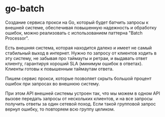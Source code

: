 # go-batch

Создание сервиса прокси на Go, который будет батчить запросы к внешней системе, обеспечивая повышенную надежность и обработку ошибок, можно реализовать с использованием паттерна "Batch Processor".

Есть внешняя система, которая находится далеко и имеет не самый стабильный выход в интернет.
Нужно по запросу от клиентов ходить в эту систему, не забывая про таймауты и ретраи, и выдавать ответ клиенту, гарантируя хороший SLA (минимум ошибок в ответах).
Клиенты готовы к повышенным таймаутам ответа.

Пишем сервис прокси, которые позволяет скрыть большой процент ошибок при запросах во внешнюю систему.

При этом API внешней системы устроен так, что мы можем в одном API вызове передать запросы от нескольких клиентов, и на все запросы получить ответы за один сетевой поход. Если такой групповой запрос вернул ошибку, то повторяем всю группу целиком.
